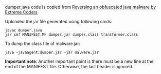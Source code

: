 dumper.java code is copied from [Reversing an obfuscated java malware by Extreme Coders](https://onedrive.live.com/?authkey=%21AP%2DLGmNO74brJ6s&cid=E91E11F5FA1D754C&id=E91E11F5FA1D754C%21219&parId=E91E11F5FA1D754C%21126&o=OneUp)

Uploaded the jar file generated using following cmds:
```
javac dumper.java
jar cmf MANIFEST.MF dumper.jar dumper.class transformer.class
```

To dump the class file of malware.jar:
```
java -javaagent:dumper.jar -jar malware.jar
```

**Important note**: Another important point is there must be a new line at the end of the MANIFEST file. Otherwise, the last header is ignored.
